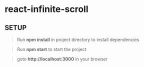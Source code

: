 # react-infinite-scroll

## SETUP
> Run **npm install** in project directory to install dependencies


> Run **npm start** to start the project


> goto **http://localhost:3000** in your browser
